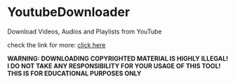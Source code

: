 # YoutubeDownloader
Download Videos, Audios and Playlists from YouTube

check the link for more: [click here](https://angeloboustany.github.io/YoutubeInstaller/)

**WARNING: DOWNLOADING COPYRIGHTED MATERIAL IS HIGHLY ILLEGAL! I DO NOT TAKE ANY RESPONSIBILITY FOR YOUR USAGE OF THIS TOOL! THIS IS FOR EDUCATIONAL PURPOSES ONLY**
